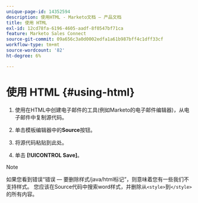 ```yaml
---
unique-page-id: 14352594
description: 使用HTML - Marketo文档 — 产品文档
title: 使用 HTML
exl-id: 12cd78fa-6196-4605-aadf-8f0547bf71ca
feature: Marketo Sales Connect
source-git-commit: 09a656c3a0d0002edfa1a61b987bff4c1dff33cf
workflow-type: tm+mt
source-wordcount: '82'
ht-degree: 6%

---
```


# 使用 HTML {#using-html}

1. 使用在HTML中创建电子邮件的工具(例如Marketo的电子邮件编辑器)，从电子邮件中复制源代码。

1. 单击模板编辑器中的&#x200B;**Source**&#x200B;按钮。

1. 将源代码粘贴到此处。

1. 单击 **[!UICONTROL Save]**。

>[!NOTE]
>
>如果您看到错误“错误 — 要删除样式/java/html标记”，则意味着您有一些我们不支持样式。 您应该在Source代码中搜索word样式，并删除从`<style>`到`</style>`的所有内容。

